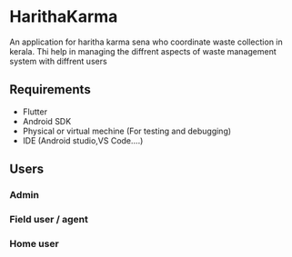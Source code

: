 # HarithaKarma
An application for haritha karma sena who coordinate waste collection in kerala. Thi help in managing the diffrent aspects of waste management system with diffrent users
## Requirements
- Flutter
- Android SDK
- Physical or virtual mechine (For testing and debugging)
- IDE (Android studio,VS Code....)
## Users
### Admin
### Field user / agent
### Home user
